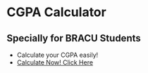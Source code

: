 # CGPA Calculator

## Specially for BRACU Students

- Calculate your CGPA easily!
- [Calculate Now! Click Here](https://niloyahsan1.github.io/cgpacheck/)
